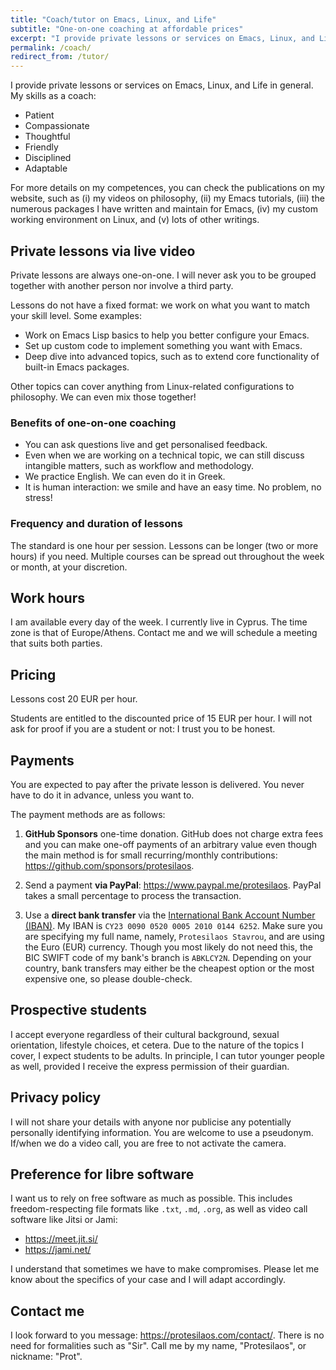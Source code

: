 ```yaml
---
title: "Coach/tutor on Emacs, Linux, and Life"
subtitle: "One-on-one coaching at affordable prices"
excerpt: "I provide private lessons or services on Emacs, Linux, and Life.  The prices are affordable."
permalink: /coach/
redirect_from: /tutor/
---
```


I provide private lessons or services on Emacs, Linux, and Life in
general.  My skills as a coach:

- Patient
- Compassionate
- Thoughtful
- Friendly
- Disciplined
- Adaptable

For more details on my competences, you can check the publications on
my website, such as (i) my videos on philosophy, (ii) my Emacs
tutorials, (iii) the numerous packages I have written and maintain for
Emacs, (iv) my custom working environment on Linux, and (v) lots of
other writings.

## Private lessons via live video

Private lessons are always one-on-one.  I will never ask you to be
grouped together with another person nor involve a third party.

Lessons do not have a fixed format: we work on what you want to match
your skill level. Some examples:

- Work on Emacs Lisp basics to help you better configure your Emacs.
- Set up custom code to implement something you want with Emacs.
- Deep dive into advanced topics, such as to extend core functionality
  of built-in Emacs packages.

Other topics can cover anything from Linux-related configurations to
philosophy. We can even mix those together!

### Benefits of one-on-one coaching

- You can ask questions live and get personalised feedback.
- Even when we are working on a technical topic, we can still discuss
  intangible matters, such as workflow and methodology.
- We practice English. We can even do it in Greek.
- It is human interaction: we smile and have an easy time. No problem,
  no stress!

### Frequency and duration of lessons

The standard is one hour per session. Lessons can be longer (two or
more hours) if you need. Multiple courses can be spread out throughout
the week or month, at your discretion.

## Work hours

I am available every day of the week.  I currently live in Cyprus.
The time zone is that of Europe/Athens.  Contact me and we will
schedule a meeting that suits both parties.

## Pricing

Lessons cost 20 EUR per hour.

Students are entitled to the discounted price of 15 EUR per hour. I
will not ask for proof if you are a student or not: I trust you to be
honest.

## Payments

You are expected to pay after the private lesson is delivered. You
never have to do it in advance, unless you want to.

The payment methods are as follows:

1. **GitHub Sponsors** one-time donation. GitHub does not charge extra
   fees and you can make one-off payments of an arbitrary value even
   though the main method is for small recurring/monthly
   contributions: <https://github.com/sponsors/protesilaos>.

2. Send a payment **via PayPal**: <https://www.paypal.me/protesilaos>.
   PayPal takes a small percentage to process the transaction.

3. Use a **direct bank transfer** via the [International Bank Account
   Number (IBAN)](https://en.wikipedia.org/wiki/International_Bank_Account_Number).
   My IBAN is `CY23 0090 0520 0005 2010 0144 6252`. Make sure you are
   specifying my full name, namely, `Protesilaos Stavrou`, and are
   using the Euro (EUR) currency. Though you most likely do not need
   this, the BIC SWIFT code of my bank's branch is `ABKLCY2N`.
   Depending on your country, bank transfers may either be the
   cheapest option or the most expensive one, so please double-check.

## Prospective students

I accept everyone regardless of their cultural background, sexual
orientation, lifestyle choices, et cetera.  Due to the nature of the
topics I cover, I expect students to be adults.  In principle, I can
tutor younger people as well, provided I receive the express
permission of their guardian.

## Privacy policy

I will not share your details with anyone nor publicise any
potentially personally identifying information.  You are welcome to
use a pseudonym.  If/when we do a video call, you are free to not
activate the camera.

## Preference for libre software

I want us to rely on free software as much as possible.  This includes
freedom-respecting file formats like `.txt`, `.md`, `.org`, as well as
video call software like Jitsi or Jami:

- <https://meet.jit.si/>
- <https://jami.net/>

I understand that sometimes we have to make compromises.  Please let
me know about the specifics of your case and I will adapt accordingly.

## Contact me

I look forward to you message: <https://protesilaos.com/contact/>.
There is no need for formalities such as "Sir". Call me by my name,
"Protesilaos", or nickname: "Prot".

